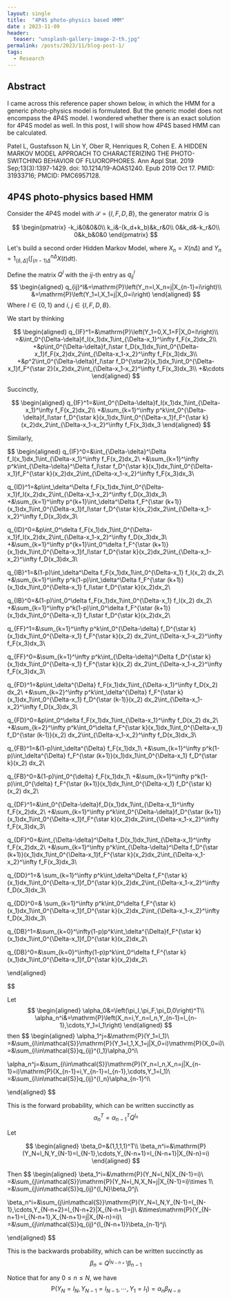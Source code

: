 ```yaml
---
layout: single
title:  "4P4S photo-physics based HMM"
date : 2023-11-09
header:
  teaser: "unsplash-gallery-image-2-th.jpg"
permalink: /posts/2023/11/blog-post-1/
tags:
  - Research
---
```


## Abstract

I came across this reference paper shown below, in which the HMM for a generic photo-physics model is formulated. But the generic model does not encompass the 4P4S model. I wondered whether there is
an exact solution for 4P4S model as well. In this post, I will show how 4P4S based HMM can be calculated.

Patel L, Gustafsson N, Lin Y, Ober R, Henriques R, Cohen E. A HIDDEN MARKOV MODEL APPROACH TO CHARACTERIZING THE PHOTO-SWITCHING BEHAVIOR OF FLUOROPHORES. Ann Appl Stat. 2019 Sep;13(3):1397-1429. doi: 10.1214/19-AOAS1240. Epub 2019 Oct 17. PMID: 31933716; PMCID: PMC6957128.

## 4P4S photo-physics based HMM

Consider the 4P4S model with $\mathcal{S}=\{I,F,D,B\}$, the generator matrix $G$ is

$$
\begin{pmatrix}
-k_i&0&0&0\\
k_i&-(k_d+k_b)&k_r&0\\
0&k_d&-k_r&0\\
0&k_b&0&0
\end{pmatrix}
$$

Let's build a second order Hidden Markov Model, where $X_n=X(n\Delta)$ and $Y_n=\mathrm{1}_{(\delta,\Delta]}\left(\int_{(n-1)\Delta}^{n\Delta}X(t)dt\right)$.

Define the matrix $Q^l$ with the $ij$-th entry as $q_{ij}^l$
$$
\begin{aligned}
q_{ij}^l&=\mathrm{P}\left(Y_n=l,X_n=j|X_{n-1}=i\right)\\
&=\mathrm{P}\left(Y_1=l,X_1=j|X_0=i\right)
\end{aligned}
$$
Where $l\in\{0,1\}$ and $i,\ j\in\{I,F,D,B\}$.

We start by thinking

$$
\begin{aligned}
q_{IF}^1=&\mathrm{P}\left(Y_1=0,X_1=F|X_0=I\right)\\
=&\int_0^{\Delta-\delta}f_I(x_1)dx_1\int_{\Delta-x_1}^\infty f_F(x_2)dx_2\\
+&p\int_0^{\Delta-\delta}f_I\star f_D(x_1)dx_1\int_0^{\Delta-x_1}f_F(x_2)dx_2\int_{\Delta-x_1-x_2}^\infty f_F(x_3)dx_3\\
+&p^2\int_0^{\Delta-\delta}f_I\star f_D^{\star2}(x_1)dx_1\int_0^{\Delta-x_1}f_F^{\star 2}(x_2)dx_2\int_{\Delta-x_1-x_2}^\infty f_F(x_3)dx_3\\
+&\cdots
\end{aligned}
$$

Succinctly,

$$
\begin{aligned}
q_{IF}^1=&\int_0^{\Delta-\delta}f_I(x_1)dx_1\int_{\Delta-x_1}^\infty f_F(x_2)dx_2\\
+&\sum_{k=1}^\infty p^k\int_0^{\Delta-\delta}f_I\star f_D^{\star k}(x_1)dx_1\int_0^{\Delta-x_1}f_F^{\star k}(x_2)dx_2\int_{\Delta-x_1-x_2}^\infty f_F(x_3)dx_3
\end{aligned}
$$

Similarly,

$$
\begin{aligned}
q_{IF}^0=&\int_{\Delta-\delta}^\Delta f_I(x_1)dx_1\int_{\Delta-x_1}^\infty f_F(x_2)dx_2\\
+&\sum_{k=1}^\infty p^k\int_{\Delta-\delta}^\Delta f_I\star f_D^{\star k}(x_1)dx_1\int_0^{\Delta-x_1}f_F^{\star k}(x_2)dx_2\int_{\Delta-x_1-x_2}^\infty f_F(x_3)dx_3\\

q_{ID}^1=&p\int_\delta^\Delta f_F(x_1)dx_1\int_0^{\Delta-x_1}f_I(x_2)dx_2\int_{\Delta-x_1-x_2}^\infty f_D(x_3)dx_3\\
+&\sum_{k=1}^\infty p^{k+1}\int_\delta^\Delta f_F^{\star (k+1)}(x_1)dx_1\int_0^{\Delta-x_1}f_I\star f_D^{\star k}(x_2)dx_2\int_{\Delta-x_1-x_2}^\infty f_D(x_3)dx_3\\

q_{ID}^0=&p\int_0^\delta f_F(x_1)dx_1\int_0^{\Delta-x_1}f_I(x_2)dx_2\int_{\Delta-x_1-x_2}^\infty f_D(x_3)dx_3\\
+&\sum_{k=1}^\infty p^{k+1}\int_0^\delta f_F^{\star (k+1)}(x_1)dx_1\int_0^{\Delta-x_1}f_I\star f_D^{\star k}(x_2)dx_2\int_{\Delta-x_1-x_2}^\infty f_D(x_3)dx_3\\

q_{IB}^1=&(1-p)\int_\delta^\Delta f_F(x_1)dx_1\int_0^{\Delta-x_1} f_I(x_2) dx_2\\
+&\sum_{k=1}^\infty p^k(1-p)\int_\delta^\Delta f_F^{\star (k+1)}(x_1)dx_1\int_0^{\Delta-x_1} f_I\star f_D^{\star k}(x_2)dx_2\\

q_{IB}^0=&(1-p)\int_0^\delta f_F(x_1)dx_1\int_0^{\Delta-x_1} f_I(x_2) dx_2\\
+&\sum_{k=1}^\infty p^k(1-p)\int_0^\delta f_F^{\star (k+1)}(x_1)dx_1\int_0^{\Delta-x_1} f_I\star f_D^{\star k}(x_2)dx_2\\

q_{FF}^1=&\sum_{k=1}^\infty p^k\int_0^{\Delta-\delta} f_D^{\star k}(x_1)dx_1\int_0^{\Delta-x_1} f_F^{\star k}(x_2) dx_2\int_{\Delta-x_1-x_2}^\infty f_F(x_3)dx_3\\

q_{FF}^0=&\sum_{k=1}^\infty p^k\int_{\Delta-\delta}^\Delta f_D^{\star k}(x_1)dx_1\int_0^{\Delta-x_1} f_F^{\star k}(x_2) dx_2\int_{\Delta-x_1-x_2}^\infty f_F(x_3)dx_3\\

q_{FD}^1=&p\int_\delta^{\Delta} f_F(x_1)dx_1\int_{\Delta-x_1}^\infty f_D(x_2) dx_2\\
+&\sum_{k=2}^\infty p^k\int_\delta^{\Delta} f_F^{\star k}(x_1)dx_1\int_0^{\Delta-x_1} f_D^{\star (k-1)}(x_2) dx_2\int_{\Delta-x_1-x_2}^\infty f_D(x_3)dx_3\\

q_{FD}^0=&p\int_0^\delta f_F(x_1)dx_1\int_{\Delta-x_1}^\infty f_D(x_2) dx_2\\
+&\sum_{k=2}^\infty p^k\int_0^\delta f_F^{\star k}(x_1)dx_1\int_0^{\Delta-x_1} f_D^{\star (k-1)}(x_2) dx_2\int_{\Delta-x_1-x_2}^\infty f_D(x_3)dx_3\\

q_{FB}^1=&(1-p)\int_\delta^{\Delta} f_F(x_1)dx_1\\
+&\sum_{k=1}^\infty p^k(1-p)\int_\delta^{\Delta} f_F^{\star (k+1)}(x_1)dx_1\int_0^{\Delta-x_1} f_D^{\star k}(x_2) dx_2\\

q_{FB}^0=&(1-p)\int_0^{\delta} f_F(x_1)dx_1\\
+&\sum_{k=1}^\infty p^k(1-p)\int_0^{\delta} f_F^{\star (k+1)}(x_1)dx_1\int_0^{\Delta-x_1} f_D^{\star k}(x_2) dx_2\\

q_{DF}^1=&\int_0^{\Delta-\delta}f_D(x_1)dx_1\int_{\Delta-x_1}^\infty f_F(x_2)dx_2\\
+&\sum_{k=1}^\infty p^k\int_0^{\Delta-\delta}f_D^{\star (k+1)}(x_1)dx_1\int_0^{\Delta-x_1}f_F^{\star k}(x_2)dx_2\int_{\Delta-x_1-x_2}^\infty f_F(x_3)dx_3\\

q_{DF}^0=&\int_{\Delta-\delta}^\Delta f_D(x_1)dx_1\int_{\Delta-x_1}^\infty f_F(x_2)dx_2\\
+&\sum_{k=1}^\infty p^k\int_{\Delta-\delta}^\Delta f_D^{\star (k+1)}(x_1)dx_1\int_0^{\Delta-x_1}f_F^{\star k}(x_2)dx_2\int_{\Delta-x_1-x_2}^\infty f_F(x_3)dx_3\\

q_{DD}^1=& \sum_{k=1}^\infty p^k\int_\delta^\Delta f_F^{\star k}(x_1)dx_1\int_0^{\Delta-x_1}f_D^{\star k}(x_2)dx_2\int_{\Delta-x_1-x_2}^\infty f_D(x_3)dx_3\\

q_{DD}^0=& \sum_{k=1}^\infty p^k\int_0^\delta f_F^{\star k}(x_1)dx_1\int_0^{\Delta-x_1}f_D^{\star k}(x_2)dx_2\int_{\Delta-x_1-x_2}^\infty f_D(x_3)dx_3\\

q_{DB}^1=&\sum_{k=0}^\infty(1-p)p^k\int_\delta^{\Delta}f_F^{\star k}(x_1)dx_1\int_0^{\Delta-x_1}f_D^{\star k}(x_2)dx_2\\

q_{DB}^0=&\sum_{k=0}^\infty(1-p)p^k\int_0^\delta f_F^{\star k}(x_1)dx_1\int_0^{\Delta-x_1}f_D^{\star k}(x_2)dx_2\\

\end{aligned}

$$

Let
$$
\begin{aligned}
\alpha_0&=\left(\pi_I,\pi_F,\pi_D,0\right)^T\\
\alpha_n^i&=\mathrm{P}\left(X_n=i,Y_n=l_n,Y_{n-1}=l_{n-1},\cdots,Y_1=l_1\right)
\end{aligned}
$$
then
$$
\begin{aligned}
\alpha_1^j=&\mathrm{P}(Y_1=l_1)\\
=&\sum_{i\in\mathcal{S}}\mathrm{P}(Y_1=l_1,X_1=j|X_0=i)\mathrm{P}(X_0=i)\\
=&\sum_{i\in\mathcal{S}}q_{ij}^{l_1}\alpha_0^i\\

\alpha_n^j=&\sum_{i\in\mathcal{S}}\mathrm{P}(Y_n=l_n,X_n=j|X_{n-1}=i)\mathrm{P}(X_{n-1}=i,Y_{n-1}=l_{n-1},\cdots,Y_1=l_1)\\
=&\sum_{i\in\mathcal{S}}q_{ij}^{l_n}\alpha_{n-1}^i\\

\end{aligned}
$$

This is the forward probability, which can be written succinctly as
$$
\alpha_n^T=\alpha_{n-1}^TQ^{l_n}
$$

Let

$$
\begin{aligned}
\beta_0=&(1,1,1,1)^T\\
\beta_n^i=&\mathrm{P}(Y_N=l_N,Y_{N-1}=l_{N-1},\cdots,Y_{N-n+1}=l_{N-n+1}|X_{N-n}=i)
\end{aligned}
$$

Then
$$
\begin{aligned}
\beta_1^i=&\mathrm{P}(Y_N=l_N|X_{N-1}=i)\\
=&\sum_{j\in\mathcal{S}}\mathrm{P}(Y_N=l_N,X_N=j|X_{N-1}=i)\times 1\\
=&\sum_{j\in\mathcal{S}}q_{ij}^{l_N}\beta_0^j\\

\beta_n^i=&\sum_{j\in\mathcal{S}}\mathrm{P}(Y_N=l_N,Y_{N-1}=l_{N-1},\cdots,Y_{N-n+2}=l_{N-n+2}|X_{N-n+1}=j)\\
&\times\mathrm{P}(Y_{N-n+1}=l_{N-n+1},X_{N-n+1}=j|X_{N-n}=i)\\
=&\sum_{j\in\mathcal{S}}q_{ij}^{l_{N-n+1}}\beta_{n-1}^j\\

\end{aligned}
$$

This is the backwards probability, which can be written succinctly as
$$
\beta_n=Q^{l_{N-n+1}}\beta_{n-1}
$$

Notice that for any $0\le n\le N$, we have
$$
\mathrm{P}(Y_N=l_{N},Y_{N-1}=l_{N-1},\cdots,Y_1=l_1)=\alpha_n\beta_{N-n}
$$
